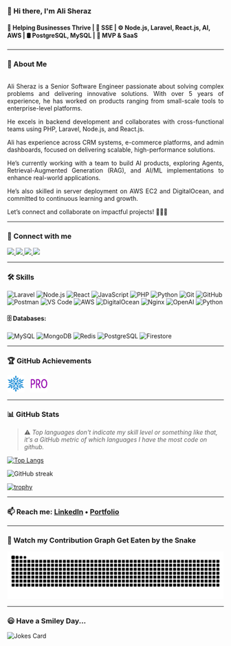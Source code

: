 <!--
**ImAliSheraz/ImAliSheraz** is a ✨ _special_ ✨ repository because its `README.md` (this file) appears on your GitHub profile.
-->

### 👋 Hi there, I'm Ali Sheraz

#### 🚀 Helping Businesses Thrive | 💼 SSE | ⚙️ Node.js, Laravel, React.js, AI, AWS | 🛢️ PostgreSQL, MySQL | 🧪 MVP & SaaS

---

### 🚀 About Me

<p align="justify">
<br/>
Ali Sheraz is a Senior Software Engineer passionate about solving complex problems and delivering innovative solutions. With over 5 years of experience, he has worked on products ranging from small-scale tools to enterprise-level platforms.
</p>

<p align="justify">
He excels in backend development and collaborates with cross-functional teams using PHP, Laravel, Node.js, and React.js.
</p>

<p align="justify">
Ali has experience across CRM systems, e-commerce platforms, and admin dashboards, focused on delivering scalable, high-performance solutions.
</p>

<p align="justify">
He’s currently working with a team to build AI products, exploring Agents, Retrieval-Augmented Generation (RAG), and AI/ML implementations to enhance real-world applications.
</p>

<p align="justify">
He’s also skilled in server deployment on AWS EC2 and DigitalOcean, and committed to continuous learning and growth.
</p>

<p align="left">Let’s connect and collaborate on impactful projects! 🚀👨‍💻</p>

---

### 🔗 Connect with me

<div align="left">
<a href="https://linktr.ee/imalisheraz" target="_blank">
    <img src="https://img.shields.io/badge/Linktree-5FD068?style=for-the-badge&logo=linktree&logoColor=white" />
</a>

<a href="https://www.linkedin.com/in/imalisheraz/" target="_blank">
    <img src="https://img.shields.io/badge/linkedin-%230077B5.svg?&style=for-the-badge&logo=linkedin&logoColor=white" />
</a>

<a href="mailto:imalisheraz@gmail.com" target="_blank">
    <img src="https://img.shields.io/badge/Gmail-BF211D?style=for-the-badge&logo=Google&logoColor=white" />
</a>

<a href="https://drive.google.com/drive/folders/13rMJZrQQyHyjVYKgyPlgW4mAXfIY8l-n" target="_blank">
    <img src="https://img.shields.io/badge/Resume-4285F4?style=for-the-badge&logo=google-drive&logoColor=white" />
</a>
</div>

---

### 🛠️ Skills

![Laravel](https://img.shields.io/badge/Laravel-E74430?style=for-the-badge&logo=laravel&logoColor=white)
![Node.js](https://img.shields.io/badge/Node.js-339933?style=for-the-badge&logo=nodedotjs&logoColor=white)
![React](https://img.shields.io/badge/React-20232A?style=for-the-badge&logo=react&logoColor=61DAFB)
![JavaScript](https://img.shields.io/badge/JavaScript-F7DF1E?style=for-the-badge&logo=javascript&logoColor=black)
![PHP](https://img.shields.io/badge/PHP-777BB4?style=for-the-badge&logo=php&logoColor=white)
![Python](https://img.shields.io/badge/Python-3776AB?style=for-the-badge&logo=python&logoColor=white)
![Git](https://img.shields.io/badge/Git-F05032?style=for-the-badge&logo=git&logoColor=white)
![GitHub](https://img.shields.io/badge/GitHub-181717?style=for-the-badge&logo=github&logoColor=white)
![Postman](https://img.shields.io/badge/Postman-FF6C37?style=for-the-badge&logo=postman&logoColor=white)
![VS Code](https://img.shields.io/badge/VSCode-007ACC?style=for-the-badge&logo=visualstudiocode&logoColor=white)
![AWS](https://img.shields.io/badge/AWS-232F3E?style=for-the-badge&logo=amazonaws&logoColor=white)
![DigitalOcean](https://img.shields.io/badge/DigitalOcean-0080FF?style=for-the-badge&logo=digitalocean&logoColor=white)
![Nginx](https://img.shields.io/badge/Nginx-009639?style=for-the-badge&logo=nginx&logoColor=white)
![OpenAI](https://img.shields.io/badge/OpenAI-412991?style=for-the-badge&logo=openai&logoColor=white)
![Python](https://img.shields.io/badge/Prompt_Engineering-3776AB?style=for-the-badge&logo=python&logoColor=white)

#### 🗄️ Databases:

![MySQL](https://img.shields.io/badge/MySQL-4479A1?style=for-the-badge&logo=mysql&logoColor=white)
![MongoDB](https://img.shields.io/badge/MongoDB-47A248?style=for-the-badge&logo=mongodb&logoColor=white)
![Redis](https://img.shields.io/badge/Redis-DC382D?style=for-the-badge&logo=redis&logoColor=white)
![PostgreSQL](https://img.shields.io/badge/PostgreSQL-336791?style=for-the-badge&logo=postgresql&logoColor=white)
![Firestore](https://img.shields.io/badge/Firestore-FFCA28?style=for-the-badge&logo=firebase&logoColor=black)

---

### 🏆 GitHub Achievements

<a href='https://archiveprogram.github.com/'><img src='https://raw.githubusercontent.com/acervenky/animated-github-badges/master/assets/acbadge.gif' width='40' height='40'></a> <a href='https://github.com/pricing'><img src='https://raw.githubusercontent.com/acervenky/animated-github-badges/master/assets/pro.gif' width='40' height='40'></a>

---

### 📊 GitHub Stats

> ⚠️ _Top languages don't indicate my skill level or something like that, it's a GitHub metric of which languages I have the most code on github._

[![Top Langs](https://github-readme-stats.vercel.app/api/top-langs/?username=imalisheraz&layout=compact&theme=gruvbox)](https://github.com/anuraghazra/github-readme-stats)

![GitHub streak](https://github-readme-streak-stats.herokuapp.com/?user=imalisheraz&layout=compact&theme=gruvbox)

[![trophy](https://github-profile-trophy.vercel.app/?username=ryo-ma&theme=onedark)](https://github.com/ImAliSheraz&theme=onedark/github-profile-trophy)

---

### 📫 Reach me: [LinkedIn](https://linkedin.com/in/imalisheraz) • [Portfolio](https://imalisheraz.github.io)

---

### 🐍 Watch my Contribution Graph Get Eaten by the Snake

<picture>
  <source media="(prefers-color-scheme: dark)" srcset="https://raw.githubusercontent.com/ImAliSheraz/ImAliSheraz/output/github-contribution-grid-snake-dark.svg">
  <source media="(prefers-color-scheme: light)" srcset="https://raw.githubusercontent.com/ImAliSheraz/ImAliSheraz/output/github-contribution-grid-snake.svg">
  <img alt="github contribution grid snake animation" src="https://raw.githubusercontent.com/ImAliSheraz/ImAliSheraz/output/github-contribution-grid-snake.svg">
</picture>

---

### 😃 Have a Smiley Day...

![Jokes Card](https://readme-jokes.vercel.app/api)
